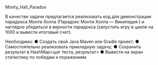 Monty_Hall_Paradox

В качестве задачи предлагается реализовать код для
демонстрации парадокса Монти Холла (Парадокс Монти Холла
— Википедия ) и наглядно убедиться в верности парадокса
(запустить игру в цикле на 1000 и вывести итоговый счет).

Необходимо:
● Создать свой Java Maven или Gradle проект;
● Самостоятельно реализовать прикладную задачу;
● Сохранить результат в HashMap<шаг теста, результат>
● Вывести на экран статистику по победам и поражениям
